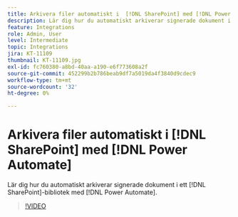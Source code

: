 ```yaml
---
title: Arkivera filer automatiskt i  [!DNL SharePoint] med [!DNL Power Automate]
description: Lär dig hur du automatiskt arkiverar signerade dokument i ett  [!DNL SharePoint] bibliotek med  [!DNL Power Automate]
feature: Integrations
role: Admin, User
level: Intermediate
topic: Integrations
jira: KT-11109
thumbnail: KT-11109.jpg
exl-id: fc760380-a8bd-40aa-a190-e6f773608a2f
source-git-commit: 452299b2b786beab9df7a5019da4f3840d9cdec9
workflow-type: tm+mt
source-wordcount: '32'
ht-degree: 0%

---
```


# Arkivera filer automatiskt i [!DNL SharePoint] med [!DNL Power Automate]

Lär dig hur du automatiskt arkiverar signerade dokument i ett [!DNL SharePoint]-bibliotek med [!DNL Power Automate].

>[!VIDEO](https://video.tv.adobe.com/v/3409121?quality=12&learn=on&hidetitle=true)
